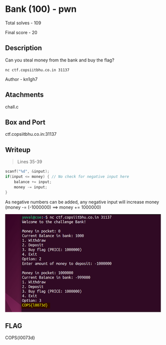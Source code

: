 # Bank (100) - pwn

Total solves - 109

Final score - 20

## Description
Can you steal money from the bank and buy the flag?

`nc ctf.copsiitbhu.co.in 31137`

Author - kn1gh7

## Atachments
chall.c

## Box and Port
ctf.copsiitbhu.co.in:31137

## Writeup
> Lines 35-39

```C
scanf("%d", &input);
if(input <= money) { // No check for negative input here
    balance += input;
    money -= input;
}
```
As negative numbers can be added, any negative input will increase money (money -= (-1000000) ==> money += 1000000)

![terminal](image.png)

## FLAG
COPS{l0073d}
